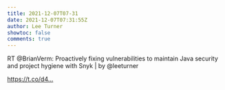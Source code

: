 ```yaml
---
title: 2021-12-07T07-31
date: 2021-12-07T07:31:55Z
author: Lee Turner
showtoc: false
comments: true
---
```


RT @BrianVerm: Proactively fixing vulnerabilities to maintain Java security and project hygiene with Snyk | by @leeturner 

https://t.co/d4…

